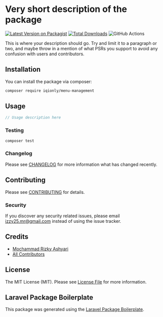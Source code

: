 # Very short description of the package

[![Latest Version on Packagist](https://img.shields.io/packagist/v/iqionly/menu-management.svg?style=flat-square)](https://packagist.org/packages/iqionly/menu-management)
[![Total Downloads](https://img.shields.io/packagist/dt/iqionly/menu-management.svg?style=flat-square)](https://packagist.org/packages/iqionly/menu-management)
![GitHub Actions](https://github.com/iqionly/menu-management/actions/workflows/main.yml/badge.svg)

This is where your description should go. Try and limit it to a paragraph or two, and maybe throw in a mention of what PSRs you support to avoid any confusion with users and contributors.

## Installation

You can install the package via composer:

```bash
composer require iqionly/menu-management
```

## Usage

```php
// Usage description here
```

### Testing

```bash
composer test
```

### Changelog

Please see [CHANGELOG](CHANGELOG.md) for more information what has changed recently.

## Contributing

Please see [CONTRIBUTING](CONTRIBUTING.md) for details.

### Security

If you discover any security related issues, please email izzy25.mr@gmail.com instead of using the issue tracker.

## Credits

-   [Mochammad Rizky Ashyari](https://github.com/iqionly)
-   [All Contributors](../../contributors)

## License

The MIT License (MIT). Please see [License File](LICENSE.md) for more information.

## Laravel Package Boilerplate

This package was generated using the [Laravel Package Boilerplate](https://laravelpackageboilerplate.com).
